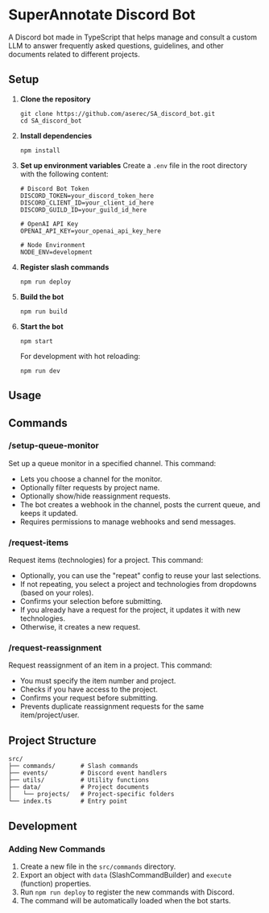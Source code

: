# SuperAnnotate Discord Bot

A Discord bot made in TypeScript that helps manage and consult a custom LLM to answer frequently asked questions, guidelines, and other documents related to different projects.


## Setup

1. **Clone the repository**
   ```
   git clone https://github.com/aserec/SA_discord_bot.git
   cd SA_discord_bot
   ```

2. **Install dependencies**
   ```
   npm install
   ```

3. **Set up environment variables**
   Create a `.env` file in the root directory with the following content:
   ```
   # Discord Bot Token
   DISCORD_TOKEN=your_discord_token_here
   DISCORD_CLIENT_ID=your_client_id_here
   DISCORD_GUILD_ID=your_guild_id_here

   # OpenAI API Key
   OPENAI_API_KEY=your_openai_api_key_here

   # Node Environment
   NODE_ENV=development
   ```

4. **Register slash commands**
   ```
   npm run deploy
   ```

5. **Build the bot**
   ```
   npm run build
   ```

6. **Start the bot**
   ```
   npm start
   ```

   For development with hot reloading:
   ```
   npm run dev
   ```

## Usage

## Commands

### /setup-queue-monitor
Set up a queue monitor in a specified channel. This command:
- Lets you choose a channel for the monitor.
- Optionally filter requests by project name.
- Optionally show/hide reassignment requests.
- The bot creates a webhook in the channel, posts the current queue, and keeps it updated.
- Requires permissions to manage webhooks and send messages.

### /request-items
Request items (technologies) for a project. This command:
- Optionally, you can use the "repeat" config to reuse your last selections.
- If not repeating, you select a project and technologies from dropdowns (based on your roles).
- Confirms your selection before submitting.
- If you already have a request for the project, it updates it with new technologies.
- Otherwise, it creates a new request.

### /request-reassignment
Request reassignment of an item in a project. This command:
- You must specify the item number and project.
- Checks if you have access to the project.
- Confirms your request before submitting.
- Prevents duplicate reassignment requests for the same item/project/user.

## Project Structure

```
src/
├── commands/       # Slash commands
├── events/         # Discord event handlers
├── utils/          # Utility functions
├── data/           # Project documents
│   └── projects/   # Project-specific folders
└── index.ts        # Entry point
```

## Development

### Adding New Commands

1. Create a new file in the `src/commands` directory.
2. Export an object with `data` (SlashCommandBuilder) and `execute` (function) properties.
3. Run `npm run deploy` to register the new commands with Discord.
4. The command will be automatically loaded when the bot starts.
